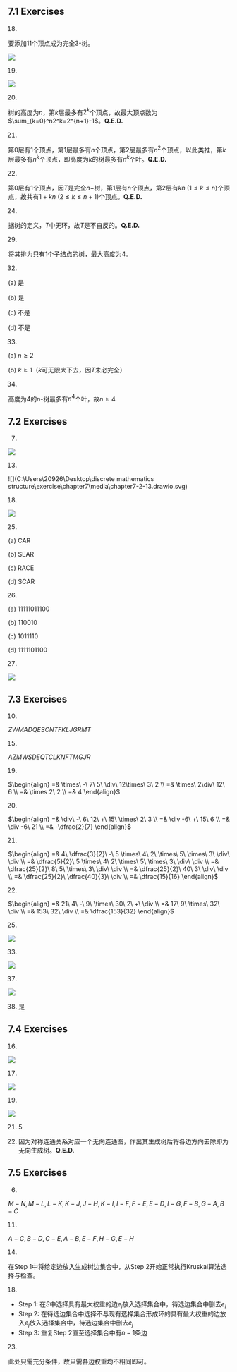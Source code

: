## 7.1 Exercises

18.

要添加11个顶点成为完全3-树。

![](.\media\chapter7-1-18.drawio.svg)



19.

![](.\media\chapter7-1-19.drawio.svg)



20.

树的高度为$n$，第$k$层最多有$2^k$个顶点，故最大顶点数为$\sum_{k=0}^n2^k=2^{n+1}-1$。$\textbf{Q.E.D.}$



21.

第0层有1个顶点，第1层最多有$n$个顶点，第2层最多有$n^2$个顶点，以此类推，第$k$层最多有$n^k$个顶点，即高度为$k$的树最多有$n^k$个叶。$\textbf{Q.E.D.}$​



22.

第0层有1个顶点，因$T$是完全$n-$树，第1层有$n$个顶点，第2层有$kn\ (1 \le k\le n)$个顶点，故共有$1+kn\ (2 \le k \le n+1)$个顶点。$\textbf{Q.E.D.}$



24.

据树的定义，$T$中无环，故$T$是不自反的。$\textbf{Q.E.D.}$



29.

将其排为只有1个子结点的树，最大高度为4。



32.

(a) 是

(b) 是

(c) 不是

(d) 不是



33.

(a) $n \ge 2$

(b) $k \ge 1$（$k$可无限大下去，因$T$未必完全）



34.

高度为4的$n$-树最多有$n^4$个叶，故$n \ge 4$



## 7.2 Exercises

7.

![](.\media\chapter7-2-7.drawio.svg)



13.

![](C:\Users\20926\Desktop\discrete mathematics structure\exercise\chapter7\media\chapter7-2-13.drawio.svg)



18.

![](.\media\chapter7-2-18.drawio.svg)



25.

(a) CAR

(b) SEAR

(c) RACE

(d) SCAR



26.

(a) 11111011100

(b) 110010

(c) 1011110

(d) 1111101100



27.

![](.\media\chapter7-2-27.drawio.svg)



## 7.3 Exercises

10.

$ZWMADQESCNTFKLJGRMT$



15.

$AZMWSDEQTCLKNFTMGJR$



19.

$\begin{align} =& \times\ -\ 7\ 5\ \div\ 12\times\ 3\ 2 \\ =& \times\ 2\div\ 12\ 6 \\ =& \times 2\ 2 \\ =& 4 \end{align}$



20.

$\begin{align} =& \div\ -\ 6\ 12\ +\ 15\ \times\ 2\ 3 \\ =& \div -6\ +\ 15\ 6 \\ =& \div -6\ 21 \\ =& -\dfrac{2}{7} \end{align}$



21.

$\begin{align} =& 4\ \dfrac{3}{2}\ -\ 5 \times\ 4\ 2\ \times\ 5\ \times\ 3\ \div\ \div \\ =& \dfrac{5}{2}\ 5 \times\ 4\ 2\ \times\ 5\ \times\ 3\ \div\ \div \\ =& \dfrac{25}{2}\ 8\ 5\ \times\ 3\ \div\ \div \\ =& \dfrac{25}{2}\ 40\ 3\ \div\ \div \\ =& \dfrac{25}{2}\ \dfrac{40}{3}\ \div \\ =& \dfrac{15}{16} \end{align}$



22.

$\begin{align} =& 21\ 4\ -\ 9\ \times\ 30\ 2\ +\ \div \\ =& 17\ 9\ \times\ 32\ \div \\ =& 153\ 32\ \div \\ =& \dfrac{153}{32} \end{align}$



25.

![](.\media\chapter7-3-25.drawio.svg)



33.

![](.\media\chapter7-3-33.drawio.svg)



37.

![](.\media\chapter7-3-37.drawio.svg)



38. 是



## 7.4 Exercises

16.

![](.\media\chapter7-4-16.drawio.svg)



17.

![](.\media\chapter7-4-17.drawio.svg)



19.

![](.\media\chapter7-4-19.drawio.svg)



21. 5



26. 因为对称连通关系对应一个无向连通图，作出其生成树后将各边方向去除即为无向生成树。$\textbf{Q.E.D.}$



## 7.5 Exercises

6.

$M-N,M-L,L-K,K-J,J-H,K-I,I-F,F-E,E-D,I-G,F-B,G-A,B-C$



11.

$A-C,B-D,C-E,A-B,E-F,H-G,E-H$



14.

在Step 1中将给定边放入生成树边集合中，从Step 2开始正常执行Kruskal算法选择与检查。



18.

- Step 1: 在$S$中选择具有最大权重的边$e_i$放入选择集合中，待选边集合中删去$e_i$
- Step 2: 在待选边集合中选择不与现有选择集合形成环的具有最大权重的边放入$e_j$放入选择集合中，待选边集合中删去$e_j$
- Step 3: 重复Step 2直至选择集合中有$n-1$条边



23.

此处只需充分条件，故只需各边权重均不相同即可。

